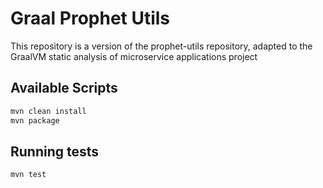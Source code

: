 # Graal Prophet Utils

This repository is a version of the prophet-utils repository, adapted to the GraalVM static analysis of microservice applications project

## Available Scripts

```bash
mvn clean install
mvn package
```

## Running tests
```bash
mvn test
```